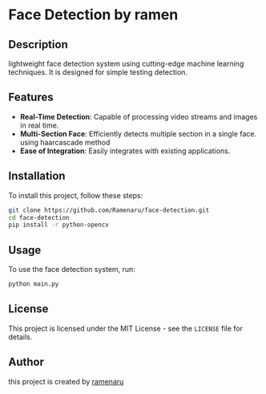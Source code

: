 # Face Detection by ramen

## Description
lightweight face detection system using cutting-edge machine learning techniques. It is designed for simple testing detection.

## Features
- **Real-Time Detection**: Capable of processing video streams and images in real time.
- **Multi-Section Face**: Efficiently detects multiple section in a single face. using haarcascade method
- **Ease of Integration**: Easily integrates with existing applications.

## Installation
To install this project, follow these steps:
``` bash
git clone https://github.com/Ramenaru/face-detection.git
cd face-detection
pip install -r python-opencv
```

## Usage
To use the face detection system, run:
```bash
python main.py
```

## License
This project is licensed under the MIT License - see the `LICENSE` file for details.

## Author
this project is created by <a href="https://github.com/ramenaru">ramenaru</a>

